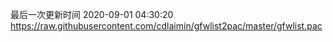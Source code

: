 最后一次更新时间 2020-09-01 04:30:20
https://raw.githubusercontent.com/cdlaimin/gfwlist2pac/master/gfwlist.pac

